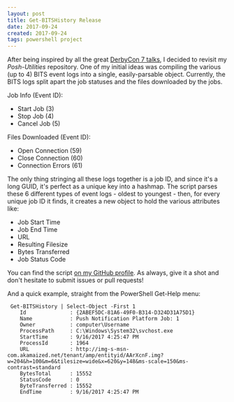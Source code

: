 ```yaml
---
layout: post
title: Get-BITSHistory Release
date: 2017-09-24
created: 2017-09-24
tags: powershell project
---
```


After being inspired by all the great [DerbyCon 7 talks](http://www.irongeek.com/i.php?page=derbyconstreams), I decided to revisit my _Posh-Utilities_ repository. One of my initial ideas was compiling the various (up to 4) BITS event logs into a single, easily-parsable object.
Currently, the BITS logs split apart the job statuses and the files downloaded by the jobs.

Job Info (Event ID):
* Start Job (3)
* Stop Job (4)
* Cancel Job (5)

Files Downloaded (Event ID):
* Open Connection (59)
* Close Connection (60)
* Connection Errors (61)

The only thing stringing all these logs together is a job ID, and since it's a long GUID, it's perfect as a unique key into a hashmap. The script parses these 6 different types of event logs - oldest to youngest - then, for every unique job ID it finds, it creates a new object to hold the various attributes like:
* Job Start Time
* Job End Time
* URL
* Resulting Filesize
* Bytes Transferred
* Job Status Code

You can find the script [on my GitHub profile](https://github.com/infosec-intern/Posh-Utilities/blob/master/Get-BITSHistory.ps1). As always, give it a shot and don't hesitate to submit issues or pull requests!

And a quick example, straight from the PowerShell Get-Help menu:
```
 Get-BITSHistory | Select-Object -First 1
    Id              : {2ABEF5DC-81A6-49F0-B314-D324D31A75D1}
    Name            : Push Notification Platform Job: 1
    Owner           : computer\Username
    ProcessPath     : C:\Windows\System32\svchost.exe
    StartTime       : 9/16/2017 4:25:47 PM
    ProcessId       : 1964
    URL             : http://img-s-msn-com.akamaized.net/tenant/amp/entityid/AArXcnF.img?w=204&h=100&m=6&tilesize=wide&x=620&y=148&ms-scale=150&ms-contrast=standard
    BytesTotal      : 15552
    StatusCode      : 0
    ByteTransferred : 15552
    EndTime         : 9/16/2017 4:25:47 PM
```